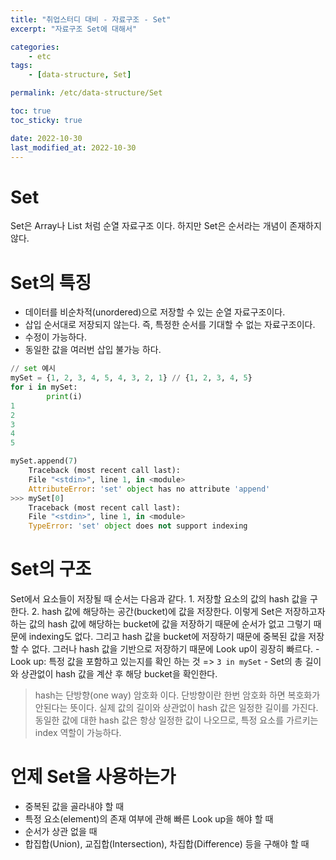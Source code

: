 ```yaml
---
title: "취업스터디 대비 - 자료구조 - Set"
excerpt: "자료구조 Set에 대해서"

categories:
    - etc
tags:
    - [data-structure, Set]

permalink: /etc/data-structure/Set

toc: true
toc_sticky: true

date: 2022-10-30
last_modified_at: 2022-10-30
---
```


# Set
Set은 Array나 List 처럼 순열 자료구조 이다. 하지만 Set은 순서라는 개념이 존재하지 않다.

# Set의 특징
- 데이터를 비순차적(unordered)으로 저장할 수 있는 순열 자료구조이다.
- 삽입 순서대로 저장되지 않는다. 즉, 특정한 순서를 기대할 수 없는 자료구조이다.
- 수정이 가능하다.
- 동일한 값을 여러번 삽입 불가능 하다. 

```python
// set 예시
mySet = {1, 2, 3, 4, 5, 4, 3, 2, 1} // {1, 2, 3, 4, 5}
for i in mySet:
        print(i)
1
2
3
4
5

mySet.append(7) 
    Traceback (most recent call last):
    File "<stdin>", line 1, in <module>
    AttributeError: 'set' object has no attribute 'append'
>>> mySet[0]
    Traceback (most recent call last):
    File "<stdin>", line 1, in <module>
    TypeError: 'set' object does not support indexing
```

# Set의 구조
Set에서 요소들이 저장될 때 순서는 다음과 같다.
    1. 저장할 요소의 값의 hash 값을 구한다.
    2. hash 값에 해당하는 공간(bucket)에 값을 저장한다.
이렇게 Set은 저장하고자 하는 값의 hash 값에 해당하는 bucket에 값을 저장하기 때문에 순서가 없고 그렇기 때문에 indexing도 없다. 그리고 hash 값을 bucket에 저장하기 때문에 중복된 값을 저장할 수 없다. 그러나 hash 값을 기반으로 저장하기 때문에 Look up이 굉장히 빠르다.
    - Look up: 특정 값을 포함하고 있는지를 확인 하는 것 => `3 in mySet`
    - Set의 총 길이와 상관없이 hash 값을 계산 후 해당 bucket을 확인한다.

> hash는 단방향(one way) 암호화 이다. 단방향이란 한번 암호화 하면 복호화가 안된다는 뜻이다. 실제 값의 길이와 상관없이 hash 값은 일정한 길이를 가진다. 동일한 값에 대한 hash 값은 항상 일정한 값이 나오므로, 특정 요소를 가르키는 index 역할이 가능하다.

# 언제 Set을 사용하는가
- 중복된 값을 골라내야 할 때
- 특정 요소(element)의 존재 여부에 관해 빠른 Look up을 해야 할 때
- 순서가 상관 없을 때
- 합집합(Union), 교집합(Intersection), 차집합(Difference) 등을 구해야 할 때